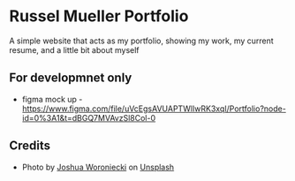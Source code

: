 # Russel Mueller Portfolio 
  A simple website that acts as my portfolio, showing my work, my current resume, and a little bit about myself

## For developmnet only
- figma mock up - https://www.figma.com/file/uVcEgsAVUAPTWlIwRK3xqI/Portfolio?node-id=0%3A1&t=dBGQ7MVAvzSl8Col-0

## Credits
 - Photo by <a href="https://unsplash.com/@joshua_j_woroniecki?utm_source=unsplash&utm_medium=referral&utm_content=creditCopyText">Joshua Woroniecki</a> on <a href="https://unsplash.com/wallpapers/desktop/laptop?utm_source=unsplash&utm_medium=referral&utm_content=creditCopyText">Unsplash</a>
  